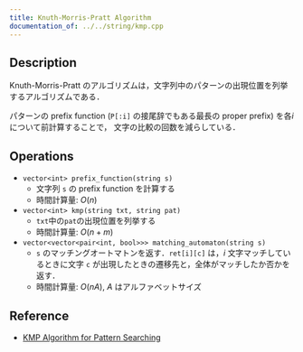 ```yaml
---
title: Knuth-Morris-Pratt Algorithm
documentation_of: ../../string/kmp.cpp
---
```


## Description

Knuth-Morris-Pratt のアルゴリズムは，文字列中のパターンの出現位置を列挙するアルゴリズムである．

パターンの prefix function (`P[:i]` の接尾辞でもある最長の proper prefix) を各$i$について前計算することで， 文字の比較の回数を減らしている．

## Operations

- `vector<int> prefix_function(string s)`
    - 文字列 `s` の prefix function を計算する
    - 時間計算量: $O(n)$
- `vector<int> kmp(string txt, string pat)`
    - `txt`中の`pat`の出現位置を列挙する
    - 時間計算量: $O(n + m)$
- `vector<vector<pair<int, bool>>> matching_automaton(string s)`
    - `s` のマッチングオートマトンを返す．`ret[i][c]` は，$i$ 文字マッチしているときに文字 `c` が出現したときの遷移先と，全体がマッチしたか否かを返す．
    - 時間計算量: $O(nA)$, $A$ はアルファベットサイズ

## Reference

- [KMP Algorithm for Pattern Searching](https://www.geeksforgeeks.org/kmp-algorithm-for-pattern-searching/)